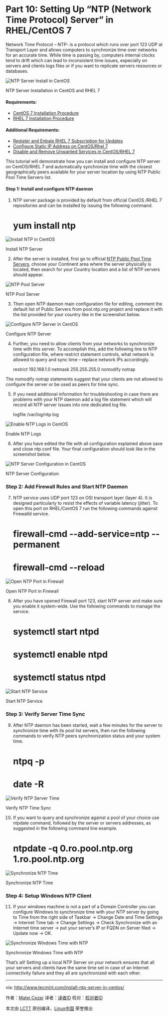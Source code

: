 Part 10: Setting Up “NTP (Network Time Protocol) Server” in RHEL/CentOS 7
================================================================================
Network Time Protocol – NTP- is a protocol which runs over port 123 UDP at Transport Layer and allows computers to synchronize time over networks for an accurate time. While time is passing by, computers internal clocks tend to drift which can lead to inconsistent time issues, especially on servers and clients logs files or if you want to replicate servers resources or databases.

![NTP Server Install in CentOS](http://www.tecmint.com/wp-content/uploads/2014/09/NTP-Server-Install-in-CentOS.png)

NTP Server Installation in CentOS and RHEL 7

#### Requirements: ####

- [CentOS 7 Installation Procedure][1]
- [RHEL 7 Installation Procedure][2]

#### Additional Requirements: ####

- [Register and Enbale RHEL 7 Subscription for Updates][3]
- [Configure Static IP Address on CentOS/Rhel 7][4]
- [Disable and Remove Unwanted Services in CentOS/RHEL 7][5]

This tutorial will demonstrate how you can install and configure NTP server on CentOS/RHEL 7 and automatically synchronize time with the closest geographically peers available for your server location by using NTP Public Pool Time Servers list.

#### Step 1: Install and configure NTP daemon ####

1. NTP server package is provided by default from official CentOS /RHEL 7 repositories and can be installed by issuing the following command.

    # yum install ntp

![Install NTP in CentOS](http://www.tecmint.com/wp-content/uploads/2014/09/Install-NTP-in-CentOS.png)

Install NTP Server

2. After the server is installed, first go to official [NTP Public Pool Time Servers][6], choose your Continent area where the server physically is located, then search for your Country location and a list of NTP servers should appear.

![NTP Pool Server](http://www.tecmint.com/wp-content/uploads/2014/09/NTP-Pool-Server.png)

NTP Pool Server

3. Then open NTP daemon main configuration file for editing, comment the default list of Public Servers from pool.ntp.org project and replace it with the list provided for your country like in the screenshot below.

![Configure NTP Server in CentOS](http://www.tecmint.com/wp-content/uploads/2014/09/Configure-NTP-Server.png)

Configure NTP Server

4. Further, you need to allow clients from your networks to synchronize time with this server. To accomplish this, add the following line to NTP configuration file, where restrict statement controls, what network is allowed to query and sync time – replace network IPs accordingly.

    restrict 192.168.1.0 netmask 255.255.255.0 nomodify notrap

The nomodify notrap statements suggest that your clients are not allowed to configure the server or be used as peers for time sync.

5. If you need additional information for troubleshooting in case there are problems with your NTP daemon add a log file statement which will record all NTP server issues into one dedicated log file.

    logfile /var/log/ntp.log

![Enable NTP Logs in CentOS](http://www.tecmint.com/wp-content/uploads/2014/09/Enable-NTP-Log.png)

Enable NTP Logs

6. After you have edited the file with all configuration explained above save and close ntp.conf file. Your final configuration should look like in the screenshot below.

![NTP Server Configuration in CentOS](http://www.tecmint.com/wp-content/uploads/2014/09/NTP-Server-Configuration.png)

NTP Server Configuration

### Step 2: Add Firewall Rules and Start NTP Daemon ###

7. NTP service uses UDP port 123 on OSI transport layer (layer 4). It is designed particularly to resist the effects of variable latency (jitter). To open this port on RHEL/CentOS 7 run the following commands against Firewalld service.

    # firewall-cmd --add-service=ntp --permanent
    # firewall-cmd --reload

![Open NTP Port in Firewall](http://www.tecmint.com/wp-content/uploads/2014/09/Open-NTP-Port.png)

Open NTP Port in Firewall

8. After you have opened Firewall port 123, start NTP server and make sure you enable it system-wide. Use the following commands to manage the service.

    # systemctl start ntpd
    # systemctl enable ntpd
    # systemctl status ntpd

![Start NTP Service](http://www.tecmint.com/wp-content/uploads/2014/09/Start-NTP-Service.png)

Start NTP Service

### Step 3: Verify Server Time Sync ###

9. After NTP daemon has been started, wait a few minutes for the server to synchronize time with its pool list servers, then run the following commands to verify NTP peers synchronization status and your system time.

    # ntpq -p
    # date -R

![Verify NTP Server Time](http://www.tecmint.com/wp-content/uploads/2014/09/Verify-NTP-Time-Sync.png)

Verify NTP Time Sync

10. If you want to query and synchronize against a pool of your choice use ntpdate command, followed by the server or servers addresses, as suggested in the following command line example.

    # ntpdate -q  0.ro.pool.ntp.org  1.ro.pool.ntp.org

![Synchronize NTP Time](http://www.tecmint.com/wp-content/uploads/2014/09/Synchronize-NTP-Time.png)

Synchronize NTP Time

### Step 4: Setup Windows NTP Client ###

11. If your windows machine is not a part of a Domain Controller you can configure Windows to synchronize time with your NTP server by going to Time from the right side of Taskbar -> Change Date and Time Settings -> Internet Time tab -> Change Settings -> Check Synchronize with an Internet time server -> put your server’s IP or FQDN on Server filed -> Update now -> OK.

![Synchronize Windows Time with NTP](http://www.tecmint.com/wp-content/uploads/2014/09/Synchronize-Windows-Time-with-NTP.png)

Synchronize Windows Time with NTP

That’s all! Setting up a local NTP Server on your network ensures that all your servers and clients have the same time set in case of an Internet connectivity failure and they all are synchronized with each other.

--------------------------------------------------------------------------------

via: http://www.tecmint.com/install-ntp-server-in-centos/

作者：[Matei Cezar][a]
译者：[译者ID](https://github.com/译者ID)
校对：[校对者ID](https://github.com/校对者ID)

本文由 [LCTT](https://github.com/LCTT/TranslateProject) 原创编译，[Linux中国](https://linux.cn/) 荣誉推出

[a]:http://www.tecmint.com/author/cezarmatei/
[1]:http://www.tecmint.com/centos-7-installation/
[2]:http://www.tecmint.com/redhat-enterprise-linux-7-installation/
[3]:http://www.tecmint.com/enable-redhat-subscription-reposiories-and-updates-for-rhel-7/
[4]:http://www.tecmint.com/configure-network-interface-in-rhel-centos-7-0/
[5]:http://www.tecmint.com/remove-unwanted-services-in-centos-7/
[6]:http://www.pool.ntp.org/en/